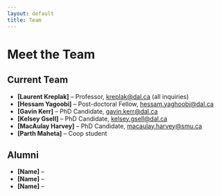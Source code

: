 ```yaml
---
layout: default
title: Team
---
```


# Meet the Team

## Current Team
- **[Laurent Kreplak]** – Professor, kreplak@dal.ca (all inquiries)
- **[Hessam Yagoobi]** – Post-doctoral Fellow, hessam.yaghoobi@dal.ca
- **[Gavin Kerr]** – PhD Candidate, gavin.kerr@dal.ca
- **[Kelsey Gsell]** – PhD Candidate, kelsey.gsell@dal.ca
- **[MacAulay Harvey]** – PhD Candidate, macaulay.harvey@smu.ca
- **[Parth Maheta]** – Coop student

## Alumni
- **[Name]** –
- **[Name]** –
- **[Name]** –
